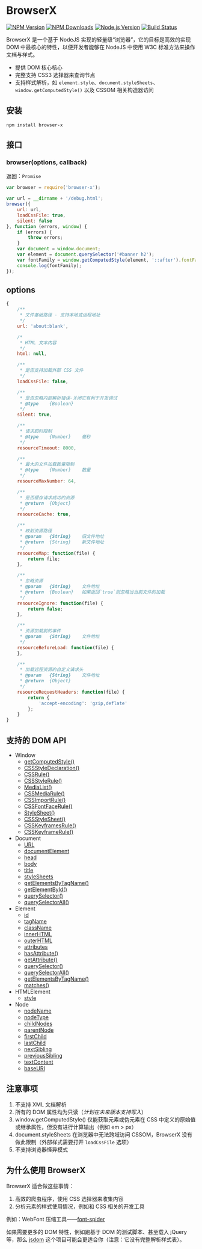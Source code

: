 # BrowserX

[![NPM Version][npm-image]][npm-url]
[![NPM Downloads][downloads-image]][downloads-url]
[![Node.js Version][node-version-image]][node-version-url]
[![Build Status][travis-ci-image]][travis-ci-url]

BrowserX 是一个基于 NodeJS 实现的轻量级“浏览器”，它的目标是高效的实现 DOM 中最核心的特性，以便开发者能够在 NodeJS 中使用 W3C 标准方法来操作文档与样式。

* 提供 DOM 核心核心
* 完整支持 CSS3 选择器来查询节点
* 支持样式解析，如 `element.style`、`document.styleSheets`、`window.getComputedStyle()` 以及 CSSOM 相关构造器访问

## 安装

``` shell
npm install browser-x
```

## 接口

### browser(options, callback)

返回：`Promise`

``` javascript
var browser = require('browser-x');

var url = __dirname + '/debug.html';
browser({
    url: url,
    loadCssFile: true,
    silent: false
}, function (errors, window) {
    if (errors) {
        throw errors;
    }
    var document = window.document;
    var element = document.querySelector('#banner h2');
    var fontFamily = window.getComputedStyle(element, '::after').fontFamily;
    console.log(fontFamily);
});
```

## options

``` javascript
{
    /**
     * 文件基础路径 - 支持本地或远程地址
     */
    url: 'about:blank',

    /*
     * HTML 文本内容
     */
    html: null,

    /**
     * 是否支持加载外部 CSS 文件
     */
    loadCssFile: false,

    /**
     * 是否忽略内部解析错误-关闭它有利于开发调试
     * @type    {Boolean}
     */
    silent: true,

    /**
     * 请求超时限制
     * @type    {Number}    毫秒
     */
    resourceTimeout: 8000,

    /**
     * 最大的文件加载数量限制
     * @type    {Number}    数量
     */
    resourceMaxNumber: 64,

    /**
     * 是否缓存请求成功的资源
     * @return  {Object}
     */
    resourceCache: true,

    /**
     * 映射资源路径
     * @param   {String}    旧文件地址
     * @return  {String}    新文件地址
     */
    resourceMap: function(file) {
        return file;
    },

    /**
     * 忽略资源
     * @param   {String}    文件地址
     * @return  {Boolean}   如果返回`true`则忽略当当前文件的加载
     */
    resourceIgnore: function(file) {
        return false;
    },

    /**
     * 资源加载前的事件
     * @param   {String}    文件地址
     */
    resourceBeforeLoad: function(file) {
    },

    /**
     * 加载远程资源的自定义请求头
     * @param   {String}    文件地址
     * @return  {Object}
     */
    resourceRequestHeaders: function(file) {
        return {
            'accept-encoding': 'gzip,deflate'
        };
    }
}
```

## 支持的 DOM API

* Window
    - [getComputedStyle()](https://developer.mozilla.org/zh-CN/docs/Web/API/Window/getComputedStyle)
    - [CSSStyleDeclaration()](https://developer.mozilla.org/zh-CN/docs/Web/API/CSSStyleDeclaration)
    - [CSSRule()](https://developer.mozilla.org/zh-CN/docs/Web/API/CSSRule)
    - [CSSStyleRule()](https://developer.mozilla.org/zh-CN/docs/Web/API/CSSStyleRule)
    - [MediaList()](https://developer.mozilla.org/zh-CN/docs/Web/API/MediaList)
    - [CSSMediaRule()](https://developer.mozilla.org/zh-CN/docs/Web/API/CSSMediaRule)
    - [CSSImportRule()](https://developer.mozilla.org/zh-CN/docs/Web/API/CSSImportRule)
    - [CSSFontFaceRule()](https://developer.mozilla.org/zh-CN/docs/Web/API/CSSFontFaceRule)
    - [StyleSheet()](https://developer.mozilla.org/zh-CN/docs/Web/API/StyleSheet)
    - [CSSStyleSheet()](https://developer.mozilla.org/zh-CN/docs/Web/API/CSSStyleSheet)
    - [CSSKeyframesRule()](https://developer.mozilla.org/zh-CN/docs/Web/API/CSSKeyframesRule)
    - [CSSKeyframeRule()](https://developer.mozilla.org/zh-CN/docs/Web/API/CSSKeyframeRule)
* Document
    - [URL](https://developer.mozilla.org/zh-CN/docs/Web/API/Document/URL)
    - [documentElement](https://developer.mozilla.org/zh-CN/docs/Web/API/Document/documentElement)
    - [head](https://developer.mozilla.org/zh-CN/docs/Web/API/Document/head)
    - [body](https://developer.mozilla.org/zh-CN/docs/Web/API/Document/body)
    - [title](https://developer.mozilla.org/zh-CN/docs/Web/API/Document/title)
    - [styleSheets](https://developer.mozilla.org/zh-CN/docs/Web/API/Document/styleSheets)
    - [getElementsByTagName()](https://developer.mozilla.org/zh-CN/docs/Web/API/Document/getElementsByTagName)
    - [getElementById()](https://developer.mozilla.org/zh-CN/docs/Web/API/Document/getElementById)
    - [querySelector()](https://developer.mozilla.org/zh-CN/docs/Web/API/Document/querySelector)
    - [querySelectorAll()](https://developer.mozilla.org/zh-CN/docs/Web/API/Document/querySelectorAll)
* Element
    - [id](https://developer.mozilla.org/zh-CN/docs/Web/API/Element/id)
    - [tagName](https://developer.mozilla.org/zh-CN/docs/Web/API/Element/tagName)
    - [className](https://developer.mozilla.org/zh-CN/docs/Web/API/Element/className)
    - [innerHTML](https://developer.mozilla.org/zh-CN/docs/Web/API/Element/innerHTML)
    - [outerHTML](https://developer.mozilla.org/zh-CN/docs/Web/API/Element/outerHTML)
    - [attributes](https://developer.mozilla.org/zh-CN/docs/Web/API/Node.attributes)
    - [hasAttribute()](https://developer.mozilla.org/zh-CN/docs/Web/API/Element/hasAttribute)
    - [getAttribute()](https://developer.mozilla.org/zh-CN/docs/Web/API/Element/getAttribute)
    - [querySelector()](https://developer.mozilla.org/zh-CN/docs/Web/API/Element/querySelector)
    - [querySelectorAll()](https://developer.mozilla.org/zh-CN/docs/Web/API/Element/querySelectorAll)
    - [getElementsByTagName()](https://developer.mozilla.org/zh-CN/docs/Web/API/Element/getElementsByTagName)
    - [matches()](https://developer.mozilla.org/zh-CN/docs/Web/API/Element/matches)
* HTMLElement
    - [style](https://developer.mozilla.org/zh-CN/docs/Web/API/HTMLElement/style)
* Node
    - [nodeName](https://developer.mozilla.org/zh-CN/docs/Web/API/Node.nodeName)
    - [nodeType](https://developer.mozilla.org/zh-CN/docs/Web/API/Node.nodeType)
    - [childNodes](https://developer.mozilla.org/zh-CN/docs/Web/API/Node.childNodes)
    - [parentNode](https://developer.mozilla.org/zh-CN/docs/Web/API/Node.parentNode)
    - [firstChild](https://developer.mozilla.org/zh-CN/docs/Web/API/Node.firstChild)
    - [lastChild](https://developer.mozilla.org/zh-CN/docs/Web/API/Node.lastChild)
    - [nextSibling](https://developer.mozilla.org/zh-CN/docs/Web/API/Node.nextSibling)
    - [previousSibling](https://developer.mozilla.org/zh-CN/docs/Web/API/Node.previousSibling)
    - [textContent](https://developer.mozilla.org/zh-CN/docs/Web/API/Node.textContent)
    - [baseURI](https://developer.mozilla.org/zh-CN/docs/Web/API/Node.baseURI)

## 注意事项

1. 不支持 XML 文档解析 
2. 所有的 DOM 属性均为只读（*计划在未来版本支持写入*）
3. window.getComputedStyle() 仅能获取元素或伪元素在 CSS 中定义的原始值或继承属性，但没有进行计算输出（例如 em \> px）
4. document.styleSheets 在浏览器中无法跨域访问 CSSOM，BrowserX 没有做此限制（外部样式需要打开 `loadCssFile` 选项）
5. 不支持浏览器怪异模式

## 为什么使用 BrowserX

BrowserX 适合做这些事情：

1. 高效的爬虫程序，使用 CSS 选择器来收集内容
2. 分析元素的样式使用情况，例如和 CSS 相关的开发工具

例如：WebFont 压缩工具——[font-spider](https://github.com/aui/font-spider)

如果需要更多的 DOM 特性，例如跑基于 DOM 的测试脚本、甚至载入 jQuery 等，那么 [jsdom](https://github.com/tmpvar/jsdom) 这个项目可能会更适合你（注意：它没有完整解析样式表）。


[npm-image]: https://img.shields.io/npm/v/browser-x.svg
[npm-url]: https://npmjs.org/package/browser-x
[node-version-image]: https://img.shields.io/node/v/browser-x.svg
[node-version-url]: http://nodejs.org/download/
[downloads-image]: https://img.shields.io/npm/dm/browser-x.svg
[downloads-url]: https://npmjs.org/package/browser-x
[travis-ci-image]: https://travis-ci.org/aui/browser-x.svg?branch=master
[travis-ci-url]: https://travis-ci.org/aui/browser-x